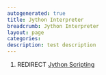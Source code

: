 ```yaml
---
autogenerated: true
title: Jython Interpreter
breadcrumb: Jython Interpreter
layout: page
categories: 
description: test description
---
```


1.  REDIRECT [Jython Scripting](Jython_Scripting)
